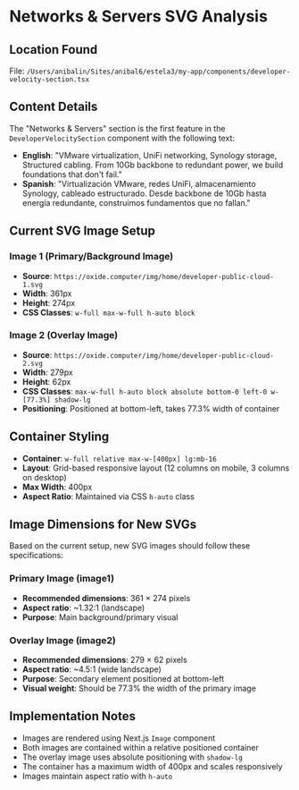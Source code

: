 # Networks & Servers SVG Analysis

## Location Found
File: `/Users/anibalin/Sites/anibal6/estela3/my-app/components/developer-velocity-section.tsx`

## Content Details
The "Networks & Servers" section is the first feature in the `DeveloperVelocitySection` component with the following text:
- **English**: "VMware virtualization, UniFi networking, Synology storage, Structured cabling. From 10Gb backbone to redundant power, we build foundations that don't fail."
- **Spanish**: "Virtualización VMware, redes UniFi, almacenamiento Synology, cableado estructurado. Desde backbone de 10Gb hasta energía redundante, construimos fundamentos que no fallan."

## Current SVG Image Setup

### Image 1 (Primary/Background Image)
- **Source**: `https://oxide.computer/img/home/developer-public-cloud-1.svg`
- **Width**: 361px
- **Height**: 274px
- **CSS Classes**: `w-full max-w-full h-auto block`

### Image 2 (Overlay Image)
- **Source**: `https://oxide.computer/img/home/developer-public-cloud-2.svg`
- **Width**: 279px
- **Height**: 62px
- **CSS Classes**: `max-w-full h-auto block absolute bottom-0 left-0 w-[77.3%] shadow-lg`
- **Positioning**: Positioned at bottom-left, takes 77.3% width of container

## Container Styling
- **Container**: `w-full relative max-w-[400px] lg:mb-16`
- **Layout**: Grid-based responsive layout (12 columns on mobile, 3 columns on desktop)
- **Max Width**: 400px
- **Aspect Ratio**: Maintained via CSS `h-auto` class

## Image Dimensions for New SVGs
Based on the current setup, new SVG images should follow these specifications:

### Primary Image (image1)
- **Recommended dimensions**: 361 × 274 pixels
- **Aspect ratio**: ~1.32:1 (landscape)
- **Purpose**: Main background/primary visual

### Overlay Image (image2)
- **Recommended dimensions**: 279 × 62 pixels
- **Aspect ratio**: ~4.5:1 (wide landscape)
- **Purpose**: Secondary element positioned at bottom-left
- **Visual weight**: Should be 77.3% the width of the primary image

## Implementation Notes
- Images are rendered using Next.js `Image` component
- Both images are contained within a relative positioned container
- The overlay image uses absolute positioning with `shadow-lg`
- The container has a maximum width of 400px and scales responsively
- Images maintain aspect ratio with `h-auto`